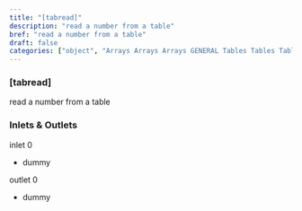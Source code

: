 ```yaml
---
title: "[tabread]"
description: "read a number from a table"
bref: "read a number from a table"
draft: false
categories: ["object", "Arrays Arrays Arrays GENERAL Tables Tables Tables"]
---
```


### [tabread]

read a number from a table

### Inlets & Outlets

inlet 0

 - dummy

outlet 0

 - dummy
 
